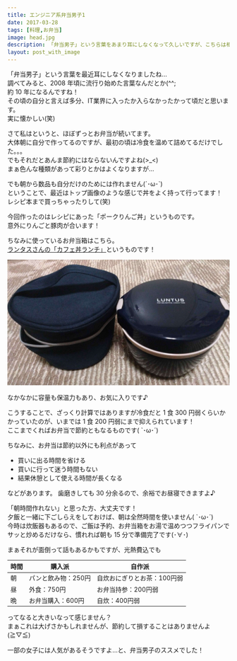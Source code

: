 ```yaml
---
title: エンジニア系弁当男子1
date: 2017-03-28
tags: [料理,お弁当]
image: head.jpg
description: 「弁当男子」という言葉をあまり耳にしなくなって久しいですが、こちらは相変わらずお弁当作りを頑張っています(･∀･)
layout: post_with_image
---
```


「弁当男子」という言葉を最近耳にしなくなりましたね…  
調べてみると、2008 年頃に流行り始めた言葉なんだとか(^^;  
約 10 年になるんですね！  
その頃の自分と言えば多分、IT業界に入ったか入らなかったかって頃だと思います。  
実に懐かしい(笑)

さて私はというと、ほぼずっとお弁当が続いてます。  
大体朝に自分で作ってるのですが、最初の頃は冷食を温めて詰めてるだけでした。。。  
でもそれだとあんま節約にはならないんですよね(>_<)  
まぁ色んな種類があって彩りとかはよくなりますが…

でも朝から数品も自分だけのためには作れません(´･ω･`)  
ということで、最近はトップ画像のような感じで丼をよく持って行ってます！  
レシピ本まで買っちゃったりして(笑)

今回作ったのはレシピにあった「ポークりんご丼」というものです。  
意外にりんごと豚肉が合います！

ちなみに使っているお弁当箱はこちら。  
[ランタスさんの「カフェ丼ランチ」](https://amzn.to/2IPL5H6)というものです！

![カフェ丼ランチ](luntus.jpg)

なかなかに容量も保温力もあり、お気に入りです♪

こうすることで、ざっくり計算ではありますが冷食だと 1 食 300 円弱くらいかかっていたのが、いまでは 1 食 200 円弱にまで抑えられています！  
ここまでくればお弁当で節約ともなるものです( `･ω･´)

ちなみに、お弁当は節約以外にも利点があって

- 買いに出る時間を省ける
- 買いに行って迷う時間もない
- 結果休憩として使える時間が長くなる

などがあります。 歯磨きしても 30 分余るので、余裕でお昼寝できますよ♪

「朝時間作れない」と思った方、大丈夫です！  
夕飯と一緒に下ごしらえをしておけば、朝は全然時間を使いません( `･ω･´)  
今時は炊飯器もあるので、ご飯は予約、お弁当箱をお湯で温めつつフライパンでサッと炒めるだけなら、慣れれば朝も 15 分で準備完了です(･∀･)

まぁそれが面倒って話もあるかもですが、光熱費込でも

時間 | 購入派 | 自作派
--- | --- | ---
朝 | パンと飲み物：250円 | 自炊おにぎりとお茶：100円弱
昼 | 外食：750円 | お弁当持参：200円弱
晩 | お弁当購入：600円 | 自炊：400円弱

ってなると大きいなって感じません？  
まぁこれは大げさかもしれませんが、節約して損することはありませんよ(≧▽≦)

一部の女子には人気があるそうですよ…と、弁当男子のススメでした！